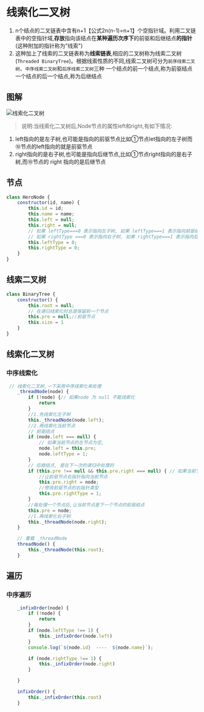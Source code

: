 # 	线索化二叉树

1. n个结点的二叉链表中含有n+1【公式2n(n-1)=n+1】个空指针域。利用二叉链表中的空指针域,**存放**指向该结点在**某种遍历次序下**的前驱和后继结点**的指针**(这种附加的指针称为"线索")
2. 这种加上了线索的二叉链表称为**线索链表**,相应的二叉树称为线索二叉树(`Threaded BinaryTree`)。根据线索性质的不同,线索二叉树可分为`前序线索二叉树`、`中序线索二叉树`和`后序线索二叉树`三种
   一个结点的前一个结点,称为前驱结点
   一个结点的后一个结点,称为后继结点


## 图解


![线索化二叉树](~@img/dataStructure/1583290436394.png)


> 说明:当线索化二叉树后,Node节点的属性left和right,有如下情况:  

1. left指向的是左子树,也可能是指向的前驱节点比如①节点let指向的左子树而⑩节点的left指向的就是前驱节点
2.  right指向的是右子树,也可能是指向后继节点,比如①节点right指向的是右子树,而⑩节点的 right 指向的是后继节点

## 节点

```javascript
class HeroNode {
    constructor(id, name) {
        this.id = id;
        this.name = name;
        this.left = null;
        this.right = null;
        // 如果 leftType===0 表示指向左子树, 如果 leftType===1 表示指向前驱结点
        // 如果 rightType ===0 表示指向右子树, 如果 rightType===1 表示指向后继结点
        this.leftType = 0;
        this.rightType = 0;
    }
}
```

## 线索二叉树

```javascript
class BinaryTree {
    constructor() {
        this.root = null;
        // 在递归线索化时总是保留前一个节点
        this.pre = null;//前驱节点
        this.size = 1
    }
}
```

## 线索化二叉树

### 中序线索化

```javascript
 // 线索化二叉树,一下采用中序线索化来处理
    _threadNode(node) {
        if (!node) {// 如果node 为 null 不能线索化
            return
        }
        //1.先线索化左子树
        this._threadNode(node.left);
        //2.再线索化当前节点
        // 前驱结点
        if (node.left === null) {
            // 如果当前节点的左节点为空,
            node.left = this.pre;
            node.leftType = 1;
        }
        // 后继结点, 是在下一次的递归中处理的
        if (this.pre !== null && this.pre.right === null) { // 如果当前节点的左节点为空,
            //让前驱节点右指针指向当前节点
            this.pre.right = node;
            //修改前驱节点的右指针类型
            this.pre.rightType = 1;
        }
        //每处理一个节点后,让当前节点是下一个节点的前驱结点
        this.pre = node;
        //1.再线索化右子树
        this._threadNode(node.right);
    }

    // 重载 _threadNode
    threadNode() {
        this._threadNode(this.root);
    }

```

## 遍历

### 中序遍历

```javascript
    _infixOrder(node) {
        if (!node) {
            return
        }
        if (node.leftType !== 1) {
            this._infixOrder(node.left)
        }
        console.log(`${node.id}  ----  ${node.name}`);

        if (node.rightType !== 1) {
            this._infixOrder(node.right)
        }

    }

    infixOrder() {
        this._infixOrder(this.root)
    }
```

